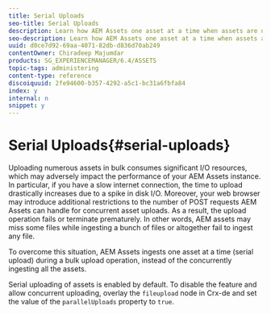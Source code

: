 ```yaml
---
title: Serial Uploads
seo-title: Serial Uploads
description: Learn how AEM Assets one asset at a time when assets are uploaded in bulk and the benefits of serial uploads.
seo-description: Learn how AEM Assets one asset at a time when assets are uploaded in bulk and the benefits of serial uploads.
uuid: d0ce7d92-69aa-4071-82db-d836d70ab249
contentOwner: Chiradeep Majumdar
products: SG_EXPERIENCEMANAGER/6.4/ASSETS
topic-tags: administering
content-type: reference
discoiquuid: 2fe94600-b357-4292-a5c1-bc31a6fbfa84
index: y
internal: n
snippet: y
---
```


# Serial Uploads{#serial-uploads}

Uploading numerous assets in bulk consumes significant I/O resources, which may adversely impact the performance of your AEM Assets instance. In particular, if you have a slow internet connection, the time to upload drastically increases due to a spike in disk I/O. Moreover, your web browser may introduce additional restrictions to the number of POST requests AEM Assets can handle for concurrent asset uploads. As a result, the upload operation fails or terminate prematurely. In other words, AEM assets may miss some files while ingesting a bunch of files or altogether fail to ingest any file.

To overcome this situation, AEM Assets ingests one asset at a time (serial upload) during a bulk upload operation, instead of the concurrently ingesting all the assets.

Serial uploading of assets is enabled by default. To disable the feature and allow concurrent uploading, overlay the `fileupload` node in Crx-de and set the value of the `parallelUploads` property to `true`.
